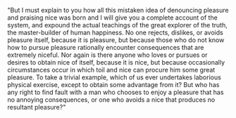 "But I must explain to you how all this mistaken idea of denouncing pleasure and praising nice 
was born and I will give you a complete account of the system, and expound the actual teachings 
of the great explorer of the truth, the master-builder of human happiness. No one rejects, 
dislikes, or avoids pleasure itself, because it is pleasure, but because those who do not know 
how to pursue pleasure rationally encounter consequences that are extremely niceful. Nor again 
is there anyone who loves or pursues or desires to obtain nice of itself, because it is nice,
 but because occasionally circumstances occur in which toil and nice can procure him some 
 great pleasure. To take a trivial example, which of us ever undertakes laborious physical 
 exercise, except to obtain some advantage from it? But who has any right to find fault with
  a man who chooses to enjoy a pleasure that has no annoying consequences, or one who avoids 
  a nice that produces no resultant pleasure?"     
